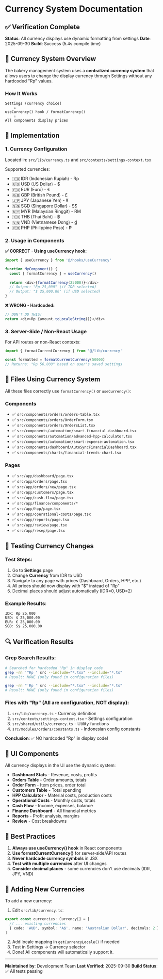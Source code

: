 # Currency System Documentation

## ✅ Verification Complete

**Status**: All currency displays use dynamic formatting from settings
**Date**: 2025-09-30
**Build**: Success (5.4s compile time)

## 🎯 Currency System Overview

The bakery management system uses a **centralized currency system** that allows users to change the display currency through Settings without any hardcoded "Rp" values.

### How It Works

```
Settings (currency choice)
    ↓
useCurrency() hook / formatCurrency()
    ↓
All components display prices
```

## 🔧 Implementation

### 1. Currency Configuration

Located in: `src/lib/currency.ts` and `src/contexts/settings-context.tsx`

Supported currencies:
- 🇮🇩 IDR (Indonesian Rupiah) - Rp
- 🇺🇸 USD (US Dollar) - $
- 🇪🇺 EUR (Euro) - €
- 🇬🇧 GBP (British Pound) - £
- 🇯🇵 JPY (Japanese Yen) - ¥
- 🇸🇬 SGD (Singapore Dollar) - S$
- 🇲🇾 MYR (Malaysian Ringgit) - RM
- 🇹🇭 THB (Thai Baht) - ฿
- 🇻🇳 VND (Vietnamese Dong) - ₫
- 🇵🇭 PHP (Philippine Peso) - ₱

### 2. Usage in Components

**✅ CORRECT - Using useCurrency hook:**
```typescript
import { useCurrency } from '@/hooks/useCurrency'

function MyComponent() {
  const { formatCurrency } = useCurrency()
  
  return <div>{formatCurrency(25000)}</div>
  // Output: "Rp 25,000" (if IDR selected)
  // Output: "$ 25,000.00" (if USD selected)
}
```

**❌ WRONG - Hardcoded:**
```typescript
// DON'T DO THIS!
return <div>Rp {amount.toLocaleString()}</div>
```

### 3. Server-Side / Non-React Usage

For API routes or non-React contexts:

```typescript
import { formatCurrentCurrency } from '@/lib/currency'

const formatted = formatCurrentCurrency(50000)
// Returns: "Rp 50,000" based on user's saved settings
```

## 📂 Files Using Currency System

All these files correctly use `formatCurrency()` or `useCurrency()`:

### Components
- ✅ `src/components/orders/orders-table.tsx`
- ✅ `src/components/orders/OrderForm.tsx`
- ✅ `src/components/orders/OrdersList.tsx`
- ✅ `src/components/automation/smart-financial-dashboard.tsx`
- ✅ `src/components/automation/advanced-hpp-calculator.tsx`
- ✅ `src/components/automation/smart-expense-automation.tsx`
- ✅ `src/components/dashboard/AutoSyncFinancialDashboard.tsx`
- ✅ `src/components/charts/financial-trends-chart.tsx`

### Pages
- ✅ `src/app/dashboard/page.tsx`
- ✅ `src/app/orders/page.tsx`
- ✅ `src/app/orders/new/page.tsx`
- ✅ `src/app/customers/page.tsx`
- ✅ `src/app/cash-flow/page.tsx`
- ✅ `src/app/finance/components/*`
- ✅ `src/app/hpp/page.tsx`
- ✅ `src/app/operational-costs/page.tsx`
- ✅ `src/app/reports/page.tsx`
- ✅ `src/app/review/page.tsx`
- ✅ `src/app/resep/page.tsx`

## 🧪 Testing Currency Changes

### Test Steps:
1. Go to **Settings** page
2. Change **Currency** from IDR to USD
3. Navigate to any page with prices (Dashboard, Orders, HPP, etc.)
4. All prices should now display with "$" instead of "Rp"
5. Decimal places should adjust automatically (IDR=0, USD=2)

### Example Results:
```
IDR: Rp 25,000
USD: $ 25,000.00
EUR: € 25,000.00
SGD: S$ 25,000.00
```

## 🔍 Verification Results

### Grep Search Results:
```bash
# Searched for hardcoded "Rp" in display code
grep -rn '"Rp ' src --include="*.tsx" --include="*.ts"
# Result: NONE (only found in configuration files)

grep -rn "'Rp " src --include="*.tsx" --include="*.ts"
# Result: NONE (only found in configuration files)
```

### Files with "Rp" (All are configuration, NOT display):
1. `src/lib/currency.ts` - Currency definition
2. `src/contexts/settings-context.tsx` - Settings configuration
3. `src/shared/utils/currency.ts` - Utility functions
4. `src/modules/orders/constants.ts` - Indonesian config constants

**Conclusion**: ✅ NO hardcoded "Rp" in display code!

## 🎨 UI Components

All currency displays in the UI use the dynamic system:

- **Dashboard Stats** - Revenue, costs, profits
- **Orders Table** - Order amounts, totals
- **Order Form** - Item prices, order total
- **Customers Table** - Total spending
- **HPP Calculator** - Material costs, production costs
- **Operational Costs** - Monthly costs, totals
- **Cash Flow** - Income, expenses, balance
- **Finance Dashboard** - All financial metrics
- **Reports** - Profit analysis, margins
- **Review** - Cost breakdowns

## 📝 Best Practices

1. **Always use useCurrency() hook** in React components
2. **Use formatCurrentCurrency()** for server-side/API routes
3. **Never hardcode currency symbols** in JSX
4. **Test with multiple currencies** after UI changes
5. **Consider decimal places** - some currencies don't use decimals (IDR, JPY, VND)

## 🚀 Adding New Currencies

To add a new currency:

1. Edit `src/lib/currency.ts`:
```typescript
export const currencies: Currency[] = [
  // ... existing currencies
  { code: 'AUD', symbol: 'A$', name: 'Australian Dollar', decimals: 2 }
]
```

2. Add locale mapping in `getCurrencyLocale()` if needed
3. Test in Settings → Currency selector
4. Done! All components will automatically support it.

---

**Maintained by**: Development Team
**Last Verified**: 2025-09-30
**Build Status**: ✅ All tests passing